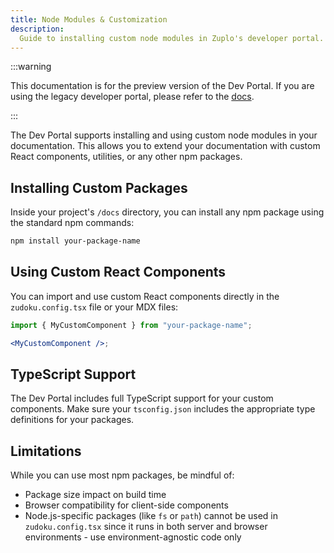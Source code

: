 ```yaml
---
title: Node Modules & Customization
description:
  Guide to installing custom node modules in Zuplo's developer portal.
---
```


:::warning

This documentation is for the preview version of the Dev Portal. If you are
using the legacy developer portal, please refer to the
[docs](/docs/legacy/dev-portal/overview).

:::

The Dev Portal supports installing and using custom node modules in your
documentation. This allows you to extend your documentation with custom React
components, utilities, or any other npm packages.

## Installing Custom Packages

Inside your project's `/docs` directory, you can install any npm package using
the standard npm commands:

```bash
npm install your-package-name
```

## Using Custom React Components

You can import and use custom React components directly in the
`zudoku.config.tsx` file or your MDX files:

```jsx
import { MyCustomComponent } from "your-package-name";

<MyCustomComponent />;
```

## TypeScript Support

The Dev Portal includes full TypeScript support for your custom components. Make
sure your `tsconfig.json` includes the appropriate type definitions for your
packages.

## Limitations

While you can use most npm packages, be mindful of:

- Package size impact on build time
- Browser compatibility for client-side components
- Node.js-specific packages (like `fs` or `path`) cannot be used in
  `zudoku.config.tsx` since it runs in both server and browser environments -
  use environment-agnostic code only
